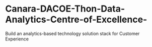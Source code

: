 # Canara-DACOE-Thon-Data-Analytics-Centre-of-Excellence-
Build an analytics-based technology solution stack for Customer Experience
